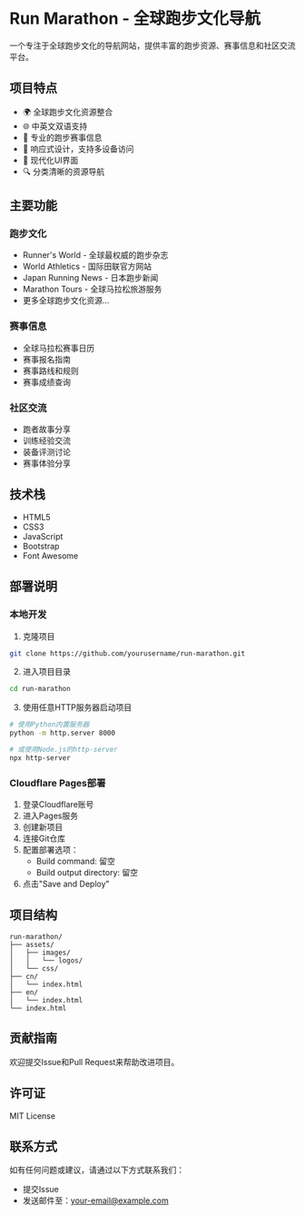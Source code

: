 # Run Marathon - 全球跑步文化导航

一个专注于全球跑步文化的导航网站，提供丰富的跑步资源、赛事信息和社区交流平台。

## 项目特点

- 🌍 全球跑步文化资源整合
- 🌐 中英文双语支持
- 🏃 专业的跑步赛事信息
- 📱 响应式设计，支持多设备访问
- 🎨 现代化UI界面
- 🔍 分类清晰的资源导航

## 主要功能

### 跑步文化
- Runner's World - 全球最权威的跑步杂志
- World Athletics - 国际田联官方网站
- Japan Running News - 日本跑步新闻
- Marathon Tours - 全球马拉松旅游服务
- 更多全球跑步文化资源...

### 赛事信息
- 全球马拉松赛事日历
- 赛事报名指南
- 赛事路线和规则
- 赛事成绩查询

### 社区交流
- 跑者故事分享
- 训练经验交流
- 装备评测讨论
- 赛事体验分享

## 技术栈

- HTML5
- CSS3
- JavaScript
- Bootstrap
- Font Awesome

## 部署说明

### 本地开发

1. 克隆项目
```bash
git clone https://github.com/yourusername/run-marathon.git
```

2. 进入项目目录
```bash
cd run-marathon
```

3. 使用任意HTTP服务器启动项目
```bash
# 使用Python内置服务器
python -m http.server 8000

# 或使用Node.js的http-server
npx http-server
```

### Cloudflare Pages部署

1. 登录Cloudflare账号
2. 进入Pages服务
3. 创建新项目
4. 连接Git仓库
5. 配置部署选项：
   - Build command: 留空
   - Build output directory: 留空
6. 点击"Save and Deploy"

## 项目结构

```
run-marathon/
├── assets/
│   ├── images/
│   │   └── logos/
│   └── css/
├── cn/
│   └── index.html
├── en/
│   └── index.html
└── index.html
```

## 贡献指南

欢迎提交Issue和Pull Request来帮助改进项目。

## 许可证

MIT License

## 联系方式

如有任何问题或建议，请通过以下方式联系我们：
- 提交Issue
- 发送邮件至：your-email@example.com


